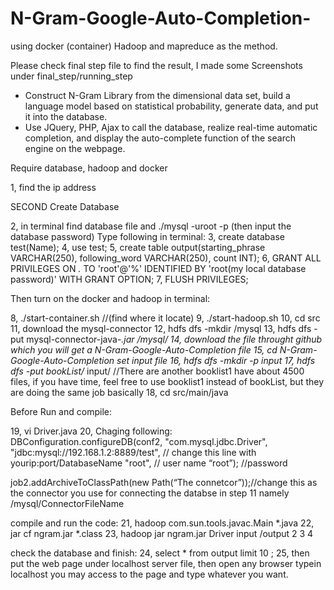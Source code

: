 # N-Gram-Google-Auto-Completion-
using docker (container) Hadoop and mapreduce as the method.

Please check final step file to find the result, I made some Screenshots  under final_step/running_step




* Construct N-Gram Library from the dimensional data set, build a language model based on statistical probability, generate data, and put it into the database.
* Use JQuery, PHP, Ajax to call the database, realize real-time automatic completion, and display the auto-complete function of the search engine on the webpage.



Require database, hadoop and docker 

1, find the ip address



SECOND Create Database

2, in terminal find database file and ./mysql -uroot -p (then input the database password)
Type following in terminal:
3, create database test(Name);
4, use test;
5, create table output(starting_phrase VARCHAR(250), following_word VARCHAR(250), count INT); 
6, GRANT ALL PRIVILEGES ON *.* TO 'root'@'%' IDENTIFIED BY 'root(my local database password)' WITH GRANT OPTION; 
7, FLUSH PRIVILEGES;


Then turn on the docker and hadoop in terminal:

8, ./start-container.sh //(find where it locate)
9, ./start-hadoop.sh 
10, cd src
11, download the mysql-connector 
12, hdfs dfs -mkdir /mysql
13, hdfs dfs -put mysql-connector-java-*.jar /mysql/
14, download the file throught github which you will get a N-Gram-Google-Auto-Completion file
15, cd N-Gram-Google-Auto-Completion
set input file
16, hdfs dfs -mkdir -p input
17, hdfs dfs -put bookList/*  input/  //There are another booklist1 have about 4500 files, if you have time, feel free to use booklist1 instead of bookList, but they are doing the same job basically
18, cd src/main/java


Before Run and compile:

19, vi Driver.java
20, Chaging following:
DBConfiguration.configureDB(conf2,
 "com.mysql.jdbc.Driver", 
 "jdbc:mysql://192.168.1.2:8889/test", // change this line with yourip:port/DatabaseName
 "root", // user name
 “root”); //password

job2.addArchiveToClassPath(new Path(“The connetcor”));//change this as the connector you use for connecting the databse in step 11 namely /mysql/ConnectorFileName

compile and run the code:
21, hadoop com.sun.tools.javac.Main *.java
22, jar cf ngram.jar *.class
23, hadoop jar ngram.jar Driver input /output 2 3 4

check the database and finish:
24, select * from output limit 10 ;
25, then put the web page under localhost server file, then open any browser typein localhost you may access to the page and type whatever you want.
